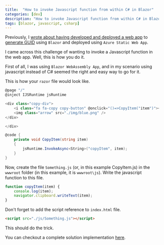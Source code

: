 ```yaml
---
title:  "How to invoke Javascript function from within C# in Blazor" 
categories: [dev]
description: "How to invoke Javascript function from within C# in Blazor"
tags: [blazor, javascript, csharp]
--- 
```


Previously, I <a href="{{ site.baseurl }}/posts/Guid-Gen-Web-App//">wrote about having developed and deployed a web app</a> to [generate GUID](https://guid.ajalex.com/) using `Blazor` and deployed using `Azure Static Web App`.  

I came across this challenge of wanting to invoke a Javascript function in the web app.  Well, this is how you do it.  

First of all, I was using `Blazor WebAssembly App`, and in my scenario using javascript instead of C# seemed the right and easy way to go for it.

This is how your `razor` file would look like.

``` csharp
@page "/"
@inject IJSRuntime jsRuntime

<div class="copy-div">
    <i class="fa fa-copy copy-button" @onclick="()=>CopyItem("item")"></i>
    <img class="arrow" src="./img/blue.png" />
</div>

</div>

@code {
    private void CopyItem(string item)
    {
        jsRuntime.InvokeAsync<String>("copyItem", item);
    }
}
```

Now, create the file `Something.js` (or, in this example CopyItem.js) in the `wwwroot` folder (in this example, it is `wwwroot\js`). Write the javascript function to this file.

``` javascript
function copyItem(item) {
    console.log(item);
    navigator.clipboard.writeText(item);
}
```

Don't forget to add the script reference to `index.html` file.

``` html
<script src="./js/Something.js"></script>
```

This should do the trick.

You can checkout a complete solution implementation [here](https://github.com/ajalex114/guid-gen).
